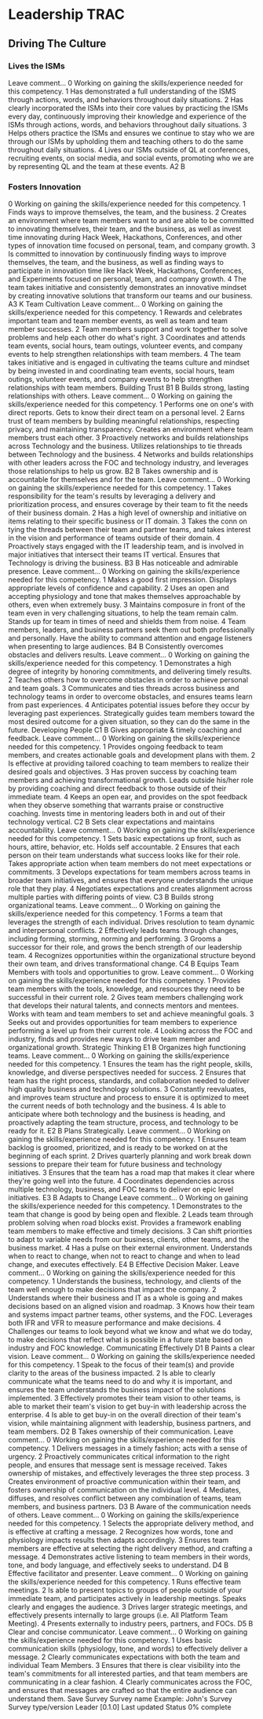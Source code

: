 
# Leadership TRAC


## Driving The Culture
### Lives the ISMs
Leave comment...
0 Working on gaining the skills/experience needed for this competency.
1 Has demonstrated a full understanding of the ISMS through actions, words, and behaviors throughout daily situations.
2 Has clearly incorporated the ISMs into their core values by practicing the ISMs every day, continuously improving their knowledge and experience of the ISMs through actions, words, and behaviors throughout daily situations.
3 Helps others practice the ISMs and ensures we continue to stay who we are through our ISMs by upholding them and teaching others to do the same throughout daily situations.
4 Lives our ISMs outside of QL at conferences, recruiting events, on social media, and social events, promoting who we are by representing QL and the team at these events.
A2 B

### Fosters Innovation
0 Working on gaining the skills/experience needed for this competency.
1 Finds ways to improve themselves, the team, and the business.
2 Creates an environment where team members want to and are able to be committed to innovating themselves, their team, and the business, as well as invest time innovating during Hack Week, Hackathons, Conferences, and other types of innovation time focused on personal, team, and company growth.
3 Is committed to innovation by continuously finding ways to improve themselves, the team, and the business, as well as finding ways to participate in innovation time like Hack Week, Hackathons, Conferences, and Experiments focused on personal, team, and company growth.
4 The team takes initiative and consistently demonstrates an innovative mindset by creating innovative solutions that transform our teams and our business.
A3 K
Team Cultivation
Leave comment...
0 Working on gaining the skills/experience needed for this competency.
1 Rewards and celebrates important team and team member events, as well as team and team member successes.
2 Team members support and work together to solve problems and help each other do what's right.
3 Coordinates and attends team events, social hours, team outings, volunteer events, and company events to help strengthen relationships with team members.
4 The team takes initiative and is engaged in cultivating the teams culture and mindset by being invested in and coordinating team events, social hours, team outings, volunteer events, and company events to help strengthen relationships with team members.
Building Trust
B1 B
Builds strong, lasting relationships with others.
Leave comment...
0 Working on gaining the skills/experience needed for this competency.
1 Performs one on one's with direct reports. Gets to know their direct team on a personal level.
2 Earns trust of team members by building meaningful relationships, respecting privacy, and maintaining transparency. Creates an environment where team members trust each other.
3 Proactively networks and builds relationships across Technology and the business. Utilizes relationships to tie threads between Technology and the business.
4 Networks and builds relationships with other leaders across the FOC and technology industry, and leverages those relationships to help us grow.
B2 B
Takes ownership and is accountable for themselves and for the team.
Leave comment...
0 Working on gaining the skills/experience needed for this competency.
1 Takes responsibility for the team's results by leveraging a delivery and prioritization process, and ensures coverage by their team to fit the needs of their business domain.
2 Has a high level of ownership and initiative on items relating to their specific business or IT domain.
3 Takes the conn on tying the threads between their team and partner teams, and takes interest in the vision and performance of teams outside of their domain.
4 Proactively stays engaged with the IT leadership team, and is involved in major initiatives that intersect their teams IT vertical. Ensures that Technology is driving the business.
B3 B
Has noticeable and admirable presence.
Leave comment...
0 Working on gaining the skills/experience needed for this competency.
1 Makes a good first impression. Displays appropriate levels of confidence and capability.
2 Uses an open and accepting physiology and tone that makes themselves approachable by others, even when extremely busy.
3 Maintains composure in front of the team even in very challenging situations, to help the team remain calm. Stands up for team in times of need and shields them from noise.
4 Team members, leaders, and business partners seek them out both professionally and personally. Have the ability to command attention and engage listeners when presenting to large audiences.
B4 B
Consistently overcomes obstacles and delivers results.
Leave comment...
0 Working on gaining the skills/experience needed for this competency.
1 Demonstrates a high degree of integrity by honoring commitments, and delivering timely results.
2 Teaches others how to overcome obstacles in order to achieve personal and team goals.
3 Communicates and ties threads across business and technology teams in order to overcome obstacles, and ensures teams learn from past experiences.
4 Anticipates potential issues before they occur by leveraging past experiences. Strategically guides team members toward the most desired outcome for a given situation, so they can do the same in the future.
Developing People
C1 B
Gives appropriate & timely coaching and feedback.
Leave comment...
0 Working on gaining the skills/experience needed for this competency.
1 Provides ongoing feedback to team members, and creates actionable goals and development plans with them.
2 Is effective at providing tailored coaching to team members to realize their desired goals and objectives.
3 Has proven success by coaching team members and achieving transformational growth. Leads outside his/her role by providing coaching and direct feedback to those outside of their immediate team.
4 Keeps an open ear, and provides on the spot feedback when they observe something that warrants praise or constructive coaching. Invests time in mentoring leaders both in and out of their technology vertical.
C2 B
Sets clear expectations and maintains accountability.
Leave comment...
0 Working on gaining the skills/experience needed for this competency.
1 Sets basic expectations up front, such as hours, attire, behavior, etc. Holds self accountable.
2 Ensures that each person on their team understands what success looks like for their role. Takes appropriate action when team members do not meet expectations or commitments.
3 Develops expectations for team members across teams in broader team initiatives, and ensures that everyone understands the unique role that they play.
4 Negotiates expectations and creates alignment across multiple parties with differing points of view.
C3 B
Builds strong organizational teams.
Leave comment...
0 Working on gaining the skills/experience needed for this competency.
1 Forms a team that leverages the strength of each individual. Drives resolution to team dynamic and interpersonal conflicts.
2 Effectively leads teams through changes, including forming, storming, norming and performing.
3 Grooms a successor for their role, and grows the bench strength of our leadership team.
4 Recognizes opportunities within the organizational structure beyond their own team, and drives transformational change.
C4 B
Equips Team Members with tools and opportunities to grow.
Leave comment...
0 Working on gaining the skills/experience needed for this competency.
1 Provides team members with the tools, knowledge, and resources they need to be successful in their current role.
2 Gives team members challenging work that develops their natural talents, and connects mentors and mentees. Works with team and team members to set and achieve meaningful goals.
3 Seeks out and provides opportunities for team members to experience performing a level up from their current role.
4 Looking across the FOC and industry, finds and provides new ways to drive team member and organizational growth.
Strategic Thinking
E1 B
Organizes high functioning teams.
Leave comment...
0 Working on gaining the skills/experience needed for this competency.
1 Ensures the team has the right people, skills, knowledge, and diverse perspectives needed for success.
2 Ensures that team has the right process, standards, and collaboration needed to deliver high quality business and technology solutions.
3 Constantly reevaluates, and improves team structure and process to ensure it is optimized to meet the current needs of both technology and the business.
4 Is able to anticipate where both technology and the business is heading, and proactively adapting the team structure, process, and technology to be ready for it.
E2 B
Plans Strategically.
Leave comment...
0 Working on gaining the skills/experience needed for this competency.
1 Ensures team backlog is groomed, prioritized, and is ready to be worked on at the beginning of each sprint.
2 Drives quarterly planning and work break down sessions to prepare their team for future business and technology initiatives.
3 Ensures that the team has a road map that makes it clear where they're going well into the future.
4 Coordinates dependencies across multiple technology, business, and FOC teams to deliver on epic level initiatives.
E3 B
Adapts to Change
Leave comment...
0 Working on gaining the skills/experience needed for this competency.
1 Demonstrates to the team that change is good by being open and flexible.
2 Leads team through problem solving when road blocks exist. Provides a framework enabling team members to make effective and timely decisions.
3 Can shift priorities to adapt to variable needs from our business, clients, other teams, and the business market.
4 Has a pulse on their external environment. Understands when to react to change, when not to react to change and when to lead change, and executes effectively.
E4 B
Effective Decision Maker.
Leave comment...
0 Working on gaining the skills/experience needed for this competency.
1 Understands the business, technology, and clients of the team well enough to make decisions that impact the company.
2 Understands where their business and IT as a whole is going and makes decisions based on an aligned vision and roadmap.
3 Knows how their team and systems impact partner teams, other systems, and the FOC. Leverages both IFR and VFR to measure performance and make decisions.
4 Challenges our teams to look beyond what we know and what we do today, to make decisions that reflect what is possible in a future state based on industry and FOC knowledge.
Communicating Effectively
D1 B
Paints a clear vision.
Leave comment...
0 Working on gaining the skills/experience needed for this competency.
1 Speak to the focus of their team(s) and provide clarity to the areas of the business impacted.
2 Is able to clearly communicate what the teams need to do and why it is important, and ensures the team understands the business impact of the solutions implemented.
3 Effectively promotes their team vision to other teams, is able to market their team's vision to get buy-in with leadership across the enterprise.
4 Is able to get buy-in on the overall direction of their team's vision, while maintaining alignment with leadership, business partners, and team members.
D2 B
Takes ownership of their communication.
Leave comment...
0 Working on gaining the skills/experience needed for this competency.
1 Delivers messages in a timely fashion; acts with a sense of urgency.
2 Proactively communicates critical information to the right people, and ensures that message sent is message received. Takes ownership of mistakes, and effectively leverages the three step process.
3 Creates environment of proactive communication within their team, and fosters ownership of communication on the individual level.
4 Mediates, diffuses, and resolves conflict between any combination of teams, team members, and business partners.
D3 B
Aware of the communication needs of others.
Leave comment...
0 Working on gaining the skills/experience needed for this competency.
1 Selects the appropriate delivery method, and is effective at crafting a message.
2 Recognizes how words, tone and physiology impacts results then adapts accordingly.
3 Ensures team members are effective at selecting the right delivery method, and crafting a message.
4 Demonstrates active listening to team members in their words, tone, and body language, and effectively seeks to understand.
D4 B
Effective facilitator and presenter.
Leave comment...
0 Working on gaining the skills/experience needed for this competency.
1 Runs effective team meetings.
2 Is able to present topics to groups of people outside of your immediate team, and participates actively in leadership meetings. Speaks clearly and engages the audience.
3 Drives larger strategic meetings, and effectively presents internally to large groups (i.e. All Platform Team Meeting).
4 Presents externally to industry peers, partners, and FOCs.
D5 B
Clear and concise communicator.
Leave comment...
0 Working on gaining the skills/experience needed for this competency.
1 Uses basic communication skills (physiology, tone, and words) to effectively deliver a message.
2 Clearly communicates expectations with both the team and individual Team Members.
3 Ensures that there is clear visibility into the team's commitments for all interested parties, and that team members are communicating in a clear fashion.
4 Clearly communicates across the FOC, and ensures that messages are crafted so that the entire audience can understand them.
Save Survey
Survey name
Example: John's Survey
Survey type/version
Leader [0.1.0]
Last updated
Status
0% complete
   

